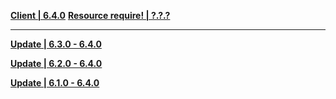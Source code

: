 **[Client | 6.4.0](https://d2wztyirwsuyyo.cloudfront.net/ptpublic/bh3_global/20230210215713_lTSsw7jpbqxD15t1/BH3_v6.4.0_5383b5abf840.7z)**
**[Resource require! | ?.?.?](https://webstatic-sea.hoyoverse.com/upload/static-resource/2021/12/23/fac986b82c31f75c0820803748a74af4_6387557389624353771.zip)**

---

**[Update | 6.3.0 - 6.4.0](?)**

**[Update | 6.2.0 - 6.4.0](?)**

**[Update | 6.1.0 - 6.4.0](?)**